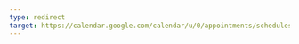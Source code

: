 ```yaml
---
type: redirect
target: https://calendar.google.com/calendar/u/0/appointments/schedules/AcZssZ2W3IYEtnwsWNRXiLR2BzvvJk6CXi1HZyCvgwyYgDfHkb0DVZUeu0DXrjVESJ0GF-5voSDoWbEu
---
```

